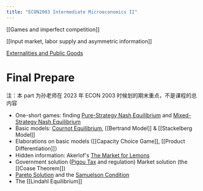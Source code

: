 ```yaml
---
title: "ECON2003 Intermediate Microeconomics II"
---
```


[[Games and imperfect competition]]

[[Input market, labor supply and asymmetric information]]

[Externalities and Public Goods](Externalities%20and%20Public%20Goods.md)

# Final Prepare

注：本 part 为孙老师在 2023 年 ECON 2003 时候划的期末重点，不是课程的总内容

- One-short games: finding [Pure-Strategy Nash Equilibrium](Pure-Strategy%20Nash%20Equilibrium.md) and [Mixed-Strategy Nash Equilibrium](Mixed-Strategy%20Nash%20Equilibrium.md) 
- Basic models: [Cournot Equilibrium](Cournot%20Equilibrium), [[Bertrand Model]] & [[Stackelberg Model]]
- Elaborations on basic models ([[Capacity Choice Game]], [[Product Differentiation]]）
- Hidden information: Akerlof's [The Market for Lemons](The%20Market%20for%20Lemons.md)
- Government solution ([Pigou Tax](Pigou%20Tax.md) and regulation) Market solution (the [[Coase Theorem]])
-  [Pareto Solution](Pareto%20Solution) and the [Samuelson Condition](Samuelson%20Condition.md)
-  The [[Lindahl Equilibrium]]

